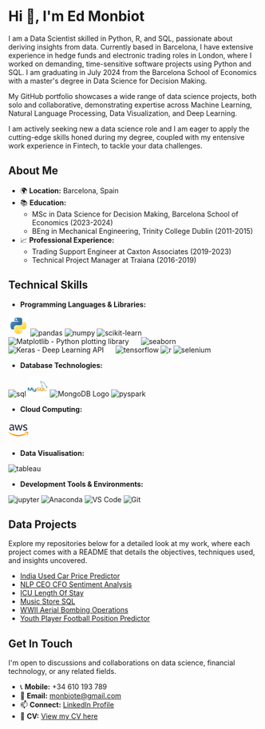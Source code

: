# Hi 👋, I'm Ed Monbiot

I am a Data Scientist skilled in Python, R, and SQL, passionate about deriving insights from data. Currently based in Barcelona, I have extensive experience in hedge funds and electronic trading roles in London, where I worked on demanding, time-sensitive software projects using Python and SQL. I am graduating in July 2024 from the Barcelona School of Economics with a master's degree in Data Science for Decision Making. 

My GitHub portfolio showcases a wide range of data science projects, both solo and collaborative, demonstrating expertise across Machine Learning, Natural Language Processing, Data Visualization, and Deep Learning.

I am actively seeking new a data science role and I am eager to apply the cutting-edge skills honed during my degree, coupled with my entensive work experience in Fintech, to tackle your data challenges.


## About Me

- 🌍 **Location:** Barcelona, Spain
- 📚 **Education:** 
  - MSc in Data Science for Decision Making, Barcelona School of Economics (2023-2024)
  - BEng in Mechanical Engineering, Trinity College Dublin (2011-2015)
- 📈 **Professional Experience:** 
  - Trading Support Engineer at Caxton Associates (2019-2023)
  - Technical Project Manager at Traiana (2016-2019)

## Technical Skills


- **Programming Languages & Libraries:**
<p align="left">
  <img src="https://raw.githubusercontent.com/devicons/devicon/master/icons/python/python-original.svg" alt="python" width="40" height="40"/>
  <img src="https://upload.wikimedia.org/wikipedia/commons/2/22/Pandas_mark.svg" alt="pandas" width="40" height="40"/>
  <img src="https://numpy.org/images/logo.svg" alt="numpy" width="40" height="40"/>
  <img src="https://upload.wikimedia.org/wikipedia/commons/0/05/Scikit_learn_logo_small.svg" alt="scikit-learn" width="40" height="40"/>
  <img src="https://matplotlib.org/stable/_images/sphx_glr_logos2_003.png" alt="Matplotlib - Python plotting library" width="100" height="50" style="margin-right: 20px;"/>
  <img src="https://seaborn.pydata.org/_static/logo-wide-lightbg.svg" alt="seaborn" width="70" height="40"/>
  <img src="https://keras.io/img/logo.png" alt="Keras - Deep Learning API" width="80" height="40" style="margin-right: 20px;"/>
  <img src="https://www.tensorflow.org/images/tf_logo_social.png" alt="tensorflow" width="40" height="40"/>
  <img src="https://www.r-project.org/logo/Rlogo.svg" alt="r" width="40" height="40"/>
  <img src="https://www.selenium.dev/images/selenium_logo_square_green.png" alt="selenium" width="40" height="40"/>

- **Database Technologies:**
<p align="left">
  <img src="https://www.svgrepo.com/show/255832/sql.svg" alt="sql" width="40" height="40"/> <!-- Generic SQL icon -->
  <img src="https://raw.githubusercontent.com/devicons/devicon/master/icons/mysql/mysql-original-wordmark.svg" alt="mysql" width="40" height="40"/>
  <img src="https://webassets.mongodb.com/_com_assets/cms/MongoDB_Logo_FullColorBlack_RGB-4td3yuxzjs.png" alt="MongoDB Logo" width="80" height="40"/>
  <img src="https://upload.wikimedia.org/wikipedia/commons/f/f3/Apache_Spark_logo.svg" alt="pyspark" width="40" height="40"/> <!-- PySpark logo -->
</p>


- **Cloud Computing:**
<p align="left">
  <img src="https://raw.githubusercontent.com/devicons/devicon/master/icons/amazonwebservices/amazonwebservices-original-wordmark.svg" alt="aws" width="40" height="40"/>
</p>

- **Data Visualisation:**
<p align="left">
<img src="https://cdn.worldvectorlogo.com/logos/tableau-software.svg" alt="tableau" width="40" height="40"/>


</p>

- **Development Tools & Environments:**
<p align="left">
  <img src="https://raw.githubusercontent.com/jupyter/design/master/logos/Square%20Logo/squarelogo-greytext-orangebody-greymoons/squarelogo-greytext-orangebody-greymoons.png" alt="jupyter" width="40" height="40"/>
  <img src="https://cdn.jsdelivr.net/gh/devicons/devicon/icons/anaconda/anaconda-original-wordmark.svg" alt="Anaconda" width="40" height="40"/>
  <img src="https://upload.wikimedia.org/wikipedia/commons/9/9a/Visual_Studio_Code_1.35_icon.svg" alt="VS Code" width="40" height="40"/>
  <img src="https://upload.wikimedia.org/wikipedia/commons/e/e0/Git-logo.svg" alt="Git" width="40" height="40"/>
</p>

## Data Projects

Explore my repositories below for a detailed look at my work, where each project comes with a README that details the objectives, techniques used, and insights uncovered.

- [India Used Car Price Predictor](https://github.com/monbiote/India_Used_Car_Price_Predictor)
- [NLP CEO CFO Sentiment Analysis](https://github.com/monbiote/NLP_CEO_CFO_Sentiment_Analysis)
- [ICU Length Of Stay](https://github.com/monbiote/ICU_Length_Of_Stay)
- [Music Store SQL](https://github.com/monbiote/Music_Store_SQL)
- [WWII Aerial Bombing Operations](https://github.com/monbiote/WWII_Aerial_Bombing_Operations)
- [Youth Player Football Position Predictor](https://github.com/monbiote/Youth_Player_Football_Position_Predictor)


## Get In Touch

I'm open to discussions and collaborations on data science, financial technology, or any related fields.

- 📞 **Mobile:** +34 610 193 789
- 📧 **Email:** monbiote@gmail.com
- 📫 **Connect:** [LinkedIn Profile](https://www.linkedin.com/in/edward-monbiot-609047a6/)
- 📄 **CV:** [View my CV here](https://github.com/monbiote/edward_monbiot_cv/blob/main/Edward_Monbiot_CV.pdf)

